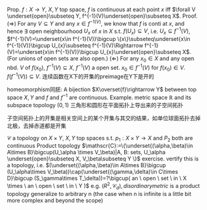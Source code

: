 Prop. $f:X\rightarrow Y$, $X, Y$ top space, $f$ is continuous at each point $x$ iff $\forall V \underset{open}\subseteq Y, f^{-1}(V)\underset{open}\subseteq X$.
Proof. ($\Rightarrow$) For any $V \subseteq Y$ and any $x\in f^{-1(V)}$, we know that $f$ is conti at $x$, and hence $\exists$ open neighbourhood $U_x$ of $x$ in $X$ s.t. $f(U_x)\subseteq V$, i.e. $U_x\subseteq f^{-1}(V)$,
$f^{-1}(V)=\underset{x\in f^{-1}(V)}\bigcup \{x\}\subseteq\underset{x\in f^{-1}(V)}\bigcup U_{x}\subseteq f^{-1}(V)\Rightarrow f^{-1}(V)=\underset{x\in f^{-1}(V)}\bigcup U_{x}\underset{open}\subseteq X$. (For unions of open sets are also open.)
($\Leftarrow$) For any $x_0\in X$ and any open nbd. $V$ of $f(x_0)$, $f^{-1}(V)\subseteq X$, $f^{-1}(V)$ a open set. $x_0\in f^{-1}(V)$ for $f(x_0)\in V$. $f(f^{-1}(V))\subseteq V$.
连续函数在X下的开集的preimage在Y下是开的

homeomorphism同胚: A bijection $X\overset{f}\rightarrow Y$ between top space $X, Y$ and $f$ and $f^{-1}$ are continuous.
Example. metric space $\mathbb{R}$ and its subspace topology $(0,1)$
三角形和圆形在平面拓扑上导出来的子空间拓扑

子空间拓扑上的开集是相关空间上的某个开集与其交的结果，如单位球面拓扑去掉北极，去掉赤道都是开集

$\mathscr{C}$ a topology on $X\times Y$, $X, Y$ top spaces s.t. $p_1: X\times Y \rightarrow X$ and $P_2$ both are continuous
Product topology $\mathscr{C}:=\{\underset{(\alpha,\beta)\in A\times B}\bigcup(U_\alpha \times V_\beta)|A, B: sets, U_\alpha \underset{open}\subseteq X, V_\beta\subseteq Y \}$
exercise. vertify this is a topology, i.e. $(\underset{(\alpha,\beta)\in A\times B}\bigcup (U_\alpha\times V_\beta))\cap(\underset{(\gamma,\delta)\in C\times D}\bigcup (S_\gamma\times T_\delta))=?\bigcup( an \ open \ set \ in \ X \times \ an \ open \ set \ in \ Y )$
e.g. $(R^2,\mathscr{C}_d), d is ordinary metric$ is a product topology
generalize to arbitrary n (the case when n is infinite is a little bit more complex and beyond the scope)